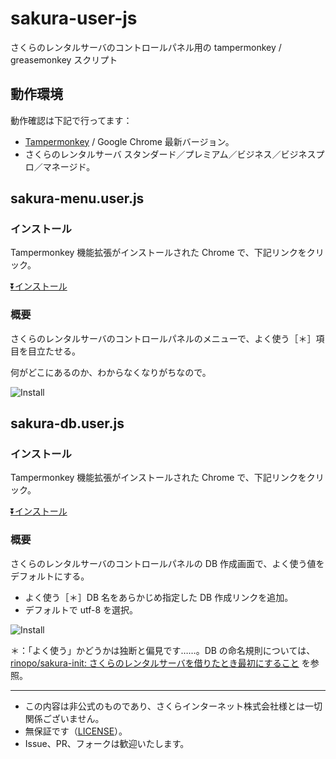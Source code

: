 # sakura-user-js

さくらのレンタルサーバのコントロールパネル用の tampermonkey / greasemonkey スクリプト

## 動作環境

動作確認は下記で行ってます：

- [Tampermonkey](https://chrome.google.com/webstore/detail/tampermonkey/dhdgffkkebhmkfjojejmpbldmpobfkfo) / Google Chrome 最新バージョン。
- さくらのレンタルサーバ スタンダード／プレミアム／ビジネス／ビジネスプロ／マネージド。


## sakura-menu.user.js

### インストール

Tampermonkey 機能拡張がインストールされた Chrome で、下記リンクをクリック。

[⏬インストール](https://github.com/rinopo/sakura-user-js/raw/master/sakura-menu.user.js)

### 概要

さくらのレンタルサーバのコントロールパネルのメニューで、よく使う［＊］項目を目立たせる。

何がどこにあるのか、わからなくなりがちなので。

![Install](https://raw.github.com/rinopo/sakura-user-js/master/images/menu-sample.png)

## sakura-db.user.js

### インストール

Tampermonkey 機能拡張がインストールされた Chrome で、下記リンクをクリック。

[⏬インストール](https://github.com/rinopo/sakura-user-js/raw/master/sakura-db.user.js)

### 概要

さくらのレンタルサーバのコントロールパネルの DB 作成画面で、よく使う値をデフォルトにする。

- よく使う［＊］DB 名をあらかじめ指定した DB 作成リンクを追加。
- デフォルトで utf-8 を選択。

![Install](https://raw.github.com/rinopo/sakura-user-js/master/images/db-sample.png)


＊：「よく使う」かどうかは独断と偏見です……。DB の命名規則については、[rinopo/sakura-init: さくらのレンタルサーバを借りたとき最初にすること](https://github.com/rinopo/sakura-init) を参照。

---

- この内容は非公式のものであり、さくらインターネット株式会社様とは一切関係ございません。
- 無保証です（[LICENSE](./LICENSE)）。
- Issue、PR、フォークは歓迎いたします。
